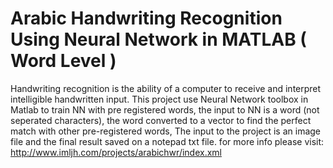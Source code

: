 # Arabic Handwriting Recognition Using Neural Network in MATLAB ( Word Level )
Handwriting recognition is the ability of a computer to receive and interpret intelligible handwritten input. This project use Neural Network toolbox in Matlab to train NN with pre registered words, the input to NN is a word (not seperated characters), the word converted to a vector to find the perfect match with other pre-registered words, The input to the project is an image file and the final result saved on a notepad txt file.
for more info please visit:
http://www.imljh.com/projects/arabichwr/index.xml
